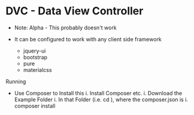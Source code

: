 # DVC - Data View Controller

* Note: Alpha - This probably doesn't work

* It can be configured to work with any client side framework
  * jquery-ui
  * bootstrap
  * pure
  * materialcss


Running
* Use Composer to Install this
  i. Install Composer etc.
  i. Download the Example Folder
  i. In that Folder (i.e. cd <folder>), where the composer.json is
  i. composer install
  
